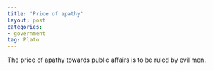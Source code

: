 ```yaml
---
title: 'Price of apathy'
layout: post
categories:
- government
tag: Plato
---
```


The price of apathy towards public affairs is to be ruled by evil men.